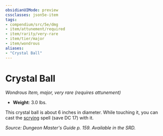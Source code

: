 ```yaml
---
obsidianUIMode: preview
cssclasses: json5e-item
tags:
- compendium/src/5e/dmg
- item/attunement/required
- item/rarity/very-rare
- item/tier/major
- item/wondrous
aliases: 
- "Crystal Ball"
---
```

# Crystal Ball
*Wondrous Item, major, very rare (requires attunement)*  

- **Weight**: 3.0 lbs.

This crystal ball is about 6 inches in diameter. While touching it, you can cast the [scrying](scrying.md) spell (save DC 17) with it.

*Source: Dungeon Master's Guide p. 159. Available in the SRD.*